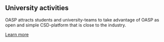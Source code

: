 ## University activities
OASP attracts students and university-teams to take advantage of OASP as open and simple CSD-platform that is close to the industry.

[Learn more](http://oasp.github.io/oasp_university.html)

